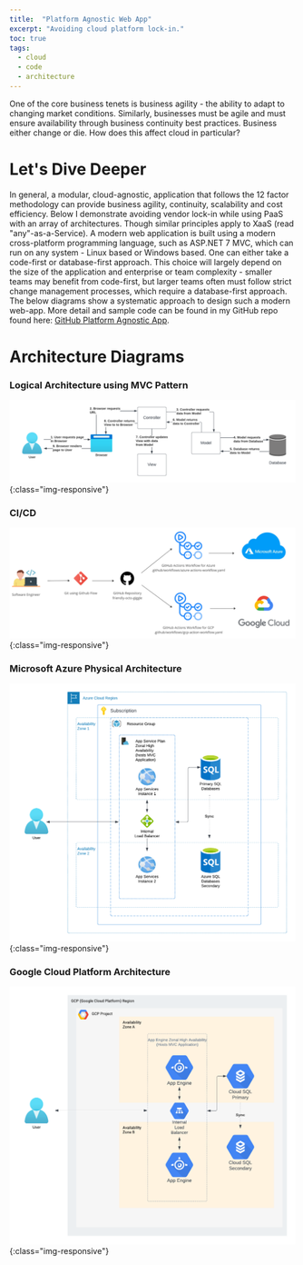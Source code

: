 ```yaml
---
title:  "Platform Agnostic Web App"
excerpt: "Avoiding cloud platform lock-in."
toc: true
tags:
  - cloud
  - code
  - architecture
---
```


One of the core business tenets is business agility - the ability to adapt to changing market conditions. Similarly, businesses must be agile and must ensure availability through business continuity best practices.  Business either change or die.  How does this affect cloud in particular? 

# Let's Dive Deeper
In general, a modular, cloud-agnostic, application that follows the 12 factor methodology can provide business agility, continuity, scalability and cost efficiency.  Below I demonstrate avoiding vendor lock-in while using PaaS with an array of architectures.  Though similar principles apply to XaaS (read "any"-as-a-Service). A modern web application is built using a modern cross-platform programming language, such as ASP.NET 7 MVC, which can run on any system - Linux based or Windows based.  One can either take a code-first or database-first approach.  This choice will largely depend on the size of the application and enterprise or team complexity - smaller teams may benefit from code-first, but larger teams often must follow strict change management processes, which require a database-first approach.  The below diagrams show a systematic approach to design such a modern web-app.  More detail and sample code can be found in my GitHub repo found here: [GitHub Platform Agnostic App](https://github.com/rimlaban7/platform-agnostic-app). 

# Architecture Diagrams

### Logical Architecture using MVC Pattern
![Logical Architecture](../assets/images/platform-agnostic-mvc-architecture.png){:class="img-responsive"}

### CI/CD
![CI/CD](../assets/images/platform-agnostic-ci-cd-flow.png){:class="img-responsive"}

### Microsoft Azure Physical Architecture
![Microsoft Azure Physical Architecture](../assets/images/platform-agnostic-azure-architecture.png){:class="img-responsive"}

### Google Cloud Platform Architecture
![Google Cloud Platform Architecture](../assets/images/platform-agnostic-gcp-architecture.png){:class="img-responsive"}
